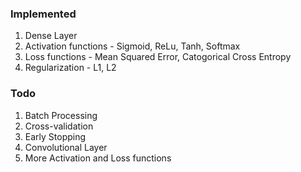 ### Implemented
1. Dense Layer
2. Activation functions - Sigmoid, ReLu, Tanh, Softmax
3. Loss functions - Mean Squared Error, Catogorical Cross Entropy
4. Regularization - L1, L2

### Todo
1. Batch Processing
2. Cross-validation
3. Early Stopping
4. Convolutional Layer
5. More Activation and Loss functions